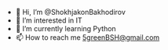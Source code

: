 - 👋 Hi, I’m @ShokhjakonBakhodirov
- 👀 I’m interested in IT
- 🌱 I’m currently learning Python
- 📫 How to reach me 5greenBSH@gmail.com

<!---
ShokhjakonBakhodirov/ShokhjakonBakhodirov is a ✨ special ✨ repository because its `README.md` (this file) appears on your GitHub profile.
You can click the Preview link to take a look at your changes.
--->
